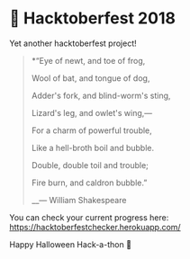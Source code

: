 # 🎃 Hacktoberfest 2018
Yet another hacktoberfest project!

>*“Eye of newt, and toe of frog,
>
>Wool of bat, and tongue of dog,
>
>Adder's fork, and blind-worm's sting,
>
>Lizard's leg, and owlet's wing,—
>
>For a charm of powerful trouble,
>
>Like a hell-broth boil and bubble.
>
>Double, double toil and trouble;
>
>Fire burn, and caldron bubble.”
>
>__― William Shakespeare

You can check your current progress here: https://hacktoberfestchecker.herokuapp.com/

Happy Halloween Hack-a-thon 👻
